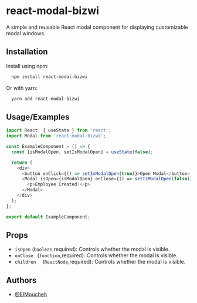 
# react-modal-bizwi

A simple and reusable React modal component for displaying customizable modal windows.



## Installation

Install using npm:

```bash
  npm install react-modal-bizwi
```  
Or with yarn:
```bash
  yarn add react-modal-bizwi
```


## Usage/Examples

```js
import React, { useState } from 'react';
import Modal from 'react-modal-bizwi';

const ExampleComponent = () => {
  const [isModalOpen, setIsModalOpen] = useState(false);

  return (
    <div>
      <button onClick={() => setIsModalOpen(true)}>Open Modal</button>
      <Modal isOpen={isModalOpen} onClose={() => setIsModalOpen(false)}>
        <p>Employee Created!</p>
      </Modal>
    </div>
  );
};

export default ExampleComponent;
```


## Props

- `isOpen` (`boolean`,required): Controls whether the modal is visible.
- `onClose ` (`function`,required): Controls whether the modal is visible.
- `children  ` (`ReactNode`,required): Controls whether the modal is visible.


## Authors

- [@ElMoucheh](https://github.com/ElMoucheh)

